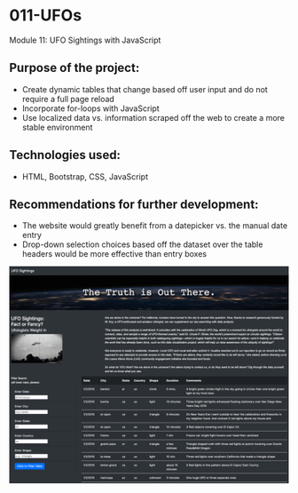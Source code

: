 # 011-UFOs
Module 11: UFO Sightings with JavaScript

## Purpose of the project:<br>
- Create dynamic tables that change based off user input and do not require a full page reload
- Incorporate for-loops with JavaScript
- Use localized data vs. information scraped off the web to create a more stable environment<br>
## Technologies used:<br>
- HTML, Bootstrap, CSS, JavaScript
## Recommendations for further development:<br>
- The website would greatly benefit from a datepicker vs. the manual date entry
- Drop-down selection choices based off the dataset over the table headers would be more effective than entry boxes

<img src="https://github.com/mydogmandy/011-UFOs/blob/master/ufo_website.png"/>
